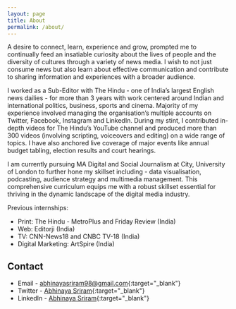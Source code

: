 ```yaml
---
layout: page
title: About
permalink: /about/
---
```


A desire to connect, learn, experience and grow, prompted me to continually feed an insatiable curiosity about the lives of people and the diversity of cultures through a variety of news media. I wish to not just consume news but also learn about effective communication and contribute to sharing information and experiences with a broader audience.

I worked as a Sub-Editor with The Hindu - one of India’s largest English news dailies - for more than 3 years with work centered around Indian and international politics, business, sports and cinema. Majority of my experience involved managing the organisation’s multiple accounts on Twitter, Facebook, Instagram and LinkedIn. During my stint, I contributed in-depth videos for The Hindu’s YouTube channel and produced more than 300 videos (involving scripting, voiceovers and editing) on a wide range of topics. I have also anchored live coverage of major events like annual budget tabling, election results and court hearings.

I am currently pursuing MA Digital and Social Journalism at City, University of London to further hone my skillset including - data visualisation, podcasting, audience strategy and multimedia management. This comprehensive curriculum equips me with a robust skillset essential for thriving in the dynamic landscape of the digital media industry. 

Previous internships:

- Print: The Hindu - MetroPlus and Friday Review (India)
- Web: Editorji (India)
- TV: CNN-News18 and CNBC TV-18 (India)
- Digital Marketing: ArtSpire (India)

## Contact
- Email - [abhinayasriram98@gmail.com](mailto:abhinayasriram98@gmail.com){:target="_blank"}
- Twitter - [Abhinaya Sriram](https://www.twitter.com/sriramabhinaya){:target="_blank"}
- LinkedIn - [Abhinaya Sriram](https://www.linkedin.com/in/abhinaya-sriram){:target="_blank"}
